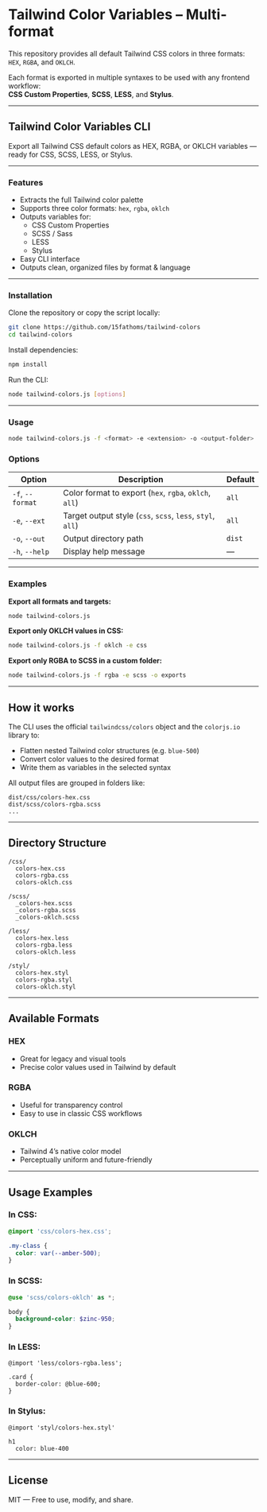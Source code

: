 # Tailwind Color Variables – Multi-format

This repository provides all default Tailwind CSS colors in three formats: `HEX`, `RGBA`, and `OKLCH`.

Each format is exported in multiple syntaxes to be used with any frontend workflow:  
**CSS Custom Properties**, **SCSS**, **LESS**, and **Stylus**.

---

## Tailwind Color Variables CLI

Export all Tailwind CSS default colors as HEX, RGBA, or OKLCH variables — ready for CSS, SCSS, LESS, or Stylus.

---

### Features

- Extracts the full Tailwind color palette
- Supports three color formats: `hex`, `rgba`, `oklch`
- Outputs variables for:
  - CSS Custom Properties
  - SCSS / Sass
  - LESS
  - Stylus
- Easy CLI interface
- Outputs clean, organized files by format & language

---

### Installation

Clone the repository or copy the script locally:

```bash
git clone https://github.com/15fathoms/tailwind-colors
cd tailwind-colors
```

Install dependencies:

```bash
npm install
```

Run the CLI:

```bash
node tailwind-colors.js [options]
```

---

### Usage

```bash
node tailwind-colors.js -f <format> -e <extension> -o <output-folder>
```

### Options

| Option        | Description                                               | Default  |
|---------------|-----------------------------------------------------------|----------|
| `-f`, `--format`   | Color format to export (`hex`, `rgba`, `oklch`, `all`)     | `all`    |
| `-e`, `--ext`      | Target output style (`css`, `scss`, `less`, `styl`, `all`) | `all`    |
| `-o`, `--out`      | Output directory path                                    | `dist`   |
| `-h`, `--help`     | Display help message                                     | —        |

---

### Examples

**Export all formats and targets:**
```bash
node tailwind-colors.js
```

**Export only OKLCH values in CSS:**
```bash
node tailwind-colors.js -f oklch -e css
```

**Export only RGBA to SCSS in a custom folder:**
```bash
node tailwind-colors.js -f rgba -e scss -o exports
```

---

## How it works

The CLI uses the official `tailwindcss/colors` object and the `colorjs.io` library to:
- Flatten nested Tailwind color structures (e.g. `blue-500`)
- Convert color values to the desired format
- Write them as variables in the selected syntax

All output files are grouped in folders like:
```
dist/css/colors-hex.css
dist/scss/colors-rgba.scss
...
```

---

## Directory Structure

```
/css/
  colors-hex.css
  colors-rgba.css
  colors-oklch.css

/scss/
  _colors-hex.scss
  _colors-rgba.scss
  _colors-oklch.scss

/less/
  colors-hex.less
  colors-rgba.less
  colors-oklch.less

/styl/
  colors-hex.styl
  colors-rgba.styl
  colors-oklch.styl
```

---

## Available Formats

### HEX
- Great for legacy and visual tools  
- Precise color values used in Tailwind by default

### RGBA
- Useful for transparency control  
- Easy to use in classic CSS workflows

### OKLCH
- Tailwind 4’s native color model  
- Perceptually uniform and future-friendly

---

## Usage Examples

### In CSS:
```css
@import 'css/colors-hex.css';

.my-class {
  color: var(--amber-500);
}
```

### In SCSS:
```scss
@use 'scss/colors-oklch' as *;

body {
  background-color: $zinc-950;
}
```

### In LESS:
```less
@import 'less/colors-rgba.less';

.card {
  border-color: @blue-600;
}
```

### In Stylus:
```stylus
@import 'styl/colors-hex.styl'

h1
  color: blue-400
```

---

## License

MIT — Free to use, modify, and share.